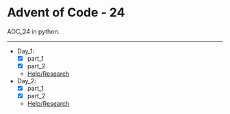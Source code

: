 # Advent of Code - 24
AOC_24 in python.

---

- Day_1:
  - [x] part_1
  - [x] part_2
  - [Help/Research](https://chatgpt.com/share/674d629e-bb40-8004-a886-09694e595e5d)
- Day_2:
  - [x] part_1
  - [x] part_2
  - [Help/Research](https://chatgpt.com/share/674d9f98-30b0-8004-ad96-9ce3bbbf1de4)

